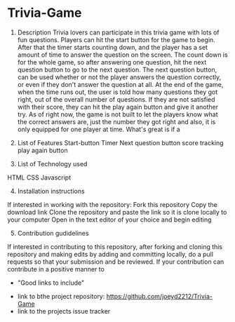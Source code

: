 # Trivia-Game

1. Description
 Trivia lovers can participate in this trivia game with lots of fun questions. Players can hit the start button for the game to begin. After that the timer starts counting down, and the player has a set amount of time to answer the question on the screen. The count down is for the whole game, so after answering one question, hit the next question button to go to the next question. The next question button, can be used whether or not the player answers the question correctly, or even if they don't answer the question at all. At the end of the game, when the time runs out, the user is told how many questions they got right, out of the overall number of questions. If they are not satisfied with their score, they can hit the play again button and give it another try. As of right now, the game is not built to let the players know what the correct answers are, just the number they got right and also, it is only equipped for one player at time. What's great is if a 




2. List of Features
 Start-button
 Timer
 Next question button
 score tracking
 play again button





3. List of Technology used

HTML
CSS
Javascript



4. Installation instructions

If interested in working with the repository:
Fork this repository
Copy the download link 
Clone the repository and paste the link so it is clone locally to your computer
Open in the text editor of your choice and begin editing


5. Contribution gudidelines

If interested in contributing to this repository, after forking and cloning this repository and making edits by adding and committing  locally, do a pull requests so that your submission and be reviewed. If your contribution can contribute in a positive manner to

- "Good links to include"
* link to bthe project repository: https://github.com/joeyd2212/Trivia-Game
* link to the projects issue tracker